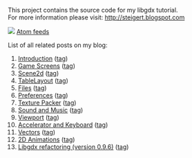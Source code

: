 This project contains the source code for my libgdx tutorial.<br>
For more information please visit: <a href='http://steigert.blogspot.com'>http://steigert.blogspot.com</a><br>

<a href='http://feeds.feedburner.com/SteigertAndroidDevelopment'><img src='http://img1.blogblog.com/img/icon_feed12.png' /></a>
<a href='http://feeds.feedburner.com/SteigertAndroidDevelopment'>Atom feeds</a>

List of all related posts on my blog:<br>
<ol><li><a href='http://steigert.blogspot.com/2012/02/1-libgdx-tutorial-introduction.html'>Introduction</a> (<a href='https://code.google.com/p/steigert-libgdx/source/browse/#svn%2Ftags%2Fpost-20120215'>tag</a>)<br>
</li><li><a href='http://steigert.blogspot.com/2012/02/2-libgdx-tutorial-game-screens.html'>Game Screens</a> (<a href='https://code.google.com/p/steigert-libgdx/source/browse/#svn%2Ftags%2Fpost-20120216'>tag</a>)<br>
</li><li><a href='http://steigert.blogspot.com/2012/02/3-libgdx-tutorial-scene2d.html'>Scene2d</a> (<a href='https://code.google.com/p/steigert-libgdx/source/browse/#svn%2Ftags%2Fpost-20120227'>tag</a>)<br>
</li><li><a href='http://steigert.blogspot.com/2012/03/4-libgdx-tutorial-tablelayout.html'>TableLayout</a> (<a href='https://code.google.com/p/steigert-libgdx/source/browse/#svn%2Ftags%2Fpost-20120301'>tag</a>)<br>
</li><li><a href='http://steigert.blogspot.com/2012/03/5-libgdx-tutorial-files.html'>Files</a> (<a href='https://code.google.com/p/steigert-libgdx/source/browse/#svn%2Ftags%2Fpost-20120306'>tag</a>)<br>
</li><li><a href='http://steigert.blogspot.com/2012/03/6-libgdx-tutorial-preferences.html'>Preferences</a> (<a href='https://code.google.com/p/steigert-libgdx/source/browse/#svn%2Ftags%2Fpost-20120307'>tag</a>)<br>
</li><li><a href='http://steigert.blogspot.com/2012/03/7-libgdx-tutorial-texture-image-atlas.html'>Texture Packer</a> (<a href='https://code.google.com/p/steigert-libgdx/source/browse/#svn%2Ftags%2Fpost-20120313'>tag</a>)<br>
</li><li><a href='http://steigert.blogspot.com.br/2012/03/8-libgdx-tutorial-sound-and-music.html'>Sound and Music</a> (<a href='https://code.google.com/p/steigert-libgdx/source/browse/#svn%2Ftags%2Fpost-20120314'>tag</a>)<br>
</li><li><a href='http://steigert.blogspot.com/2012/03/9-libgdx-tutorial-viewport.html'>Viewport</a> (<a href='https://code.google.com/p/steigert-libgdx/source/browse/#svn%2Ftags%2Fpost-20120322'>tag</a>)<br>
</li><li><a href='http://steigert.blogspot.com/2012/04/10-libgdx-tutorial-accelerator-and.html'>Accelerator and Keyboard</a> (<a href='https://code.google.com/p/steigert-libgdx/source/browse/#svn%2Ftags%2Fpost-20120401'>tag</a>)<br>
</li><li><a href='http://steigert.blogspot.com/2012/05/11-libgdx-tutorial-vectors.html'>Vectors</a> (<a href='https://code.google.com/p/steigert-libgdx/source/browse/#svn%2Ftags%2Fpost-20120528'>tag</a>)<br>
</li><li><a href='http://steigert.blogspot.com/2012/06/12-libgdx-tutorial-2d-animations.html'>2D Animations</a> (<a href='https://code.google.com/p/steigert-libgdx/source/browse/#svn%2Ftags%2Fpost-20120625'>tag</a>)<br>
</li><li><a href='http://steigert.blogspot.com.br/2012/07/13-libgdx-tutorial-libgdx-refactoring.html'>Libgdx refactoring (version 0.9.6)</a> (<a href='https://code.google.com/p/steigert-libgdx/source/browse/#svn%2Ftags%2Fpost-20120709'>tag</a>)